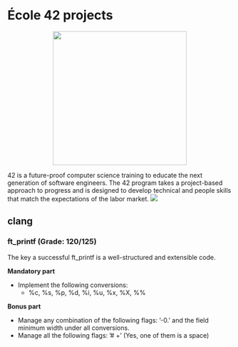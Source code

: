 # École 42 projects
<div align="center">
  <img src="https://upload.wikimedia.org/wikipedia/commons/thumb/8/8d/42_Logo.svg/1024px-42_Logo.svg.png" width="300" 
     height="300" />
</div>

42 is a future-proof computer science training to educate the next generation of software engineers. The 42 program takes a project-based approach to progress and is designed to develop technical and people skills that match the expectations of the labor market.
![](https://42.fr/wp-content/uploads/2021/08/42.jpg)

## clang
### ft_printf (Grade: 120/125)
The key a successful ft_printf is a well-structured and extensible code.

**Mandatory part**
- Implement the following conversions:
   - %c, %s, %p, %d, %i, %u, %x, %X, %% 

**Bonus part**
- Manage any combination of the following flags: ’-0.’ and the field minimum width under all conversions.
- Manage all the following flags: ’# +’ (Yes, one of them is a space)